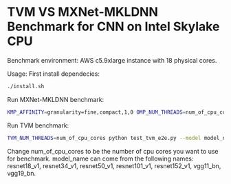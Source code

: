 # TVM VS MXNet-MKLDNN Benchmark for CNN on Intel Skylake CPU

Benchmark environment: AWS c5.9xlarge instance with 18 physical cores.

Usage:
First install dependecies:
```bash
./install.sh
```
Run MXNet-MKLDNN benchmark:
```bash
KMP_AFFINITY=granularity=fine,compact,1,0 OMP_NUM_THREADS=num_of_cpu_cores python test_mkl_e2e.py --model model_name
```
Run TVM benchmark:
```bash
TVM_NUM_THREADS=num_of_cpu_cores python test_tvm_e2e.py --model model_name
```
Change num_of_cpu_cores to be the number of cpu cores you want to use for benchmark. model_name can come from the following names: resnet18_v1, resnet34_v1, resnet50_v1, resnet101_v1, resnet152_v1, vgg11_bn, vgg19_bn.
